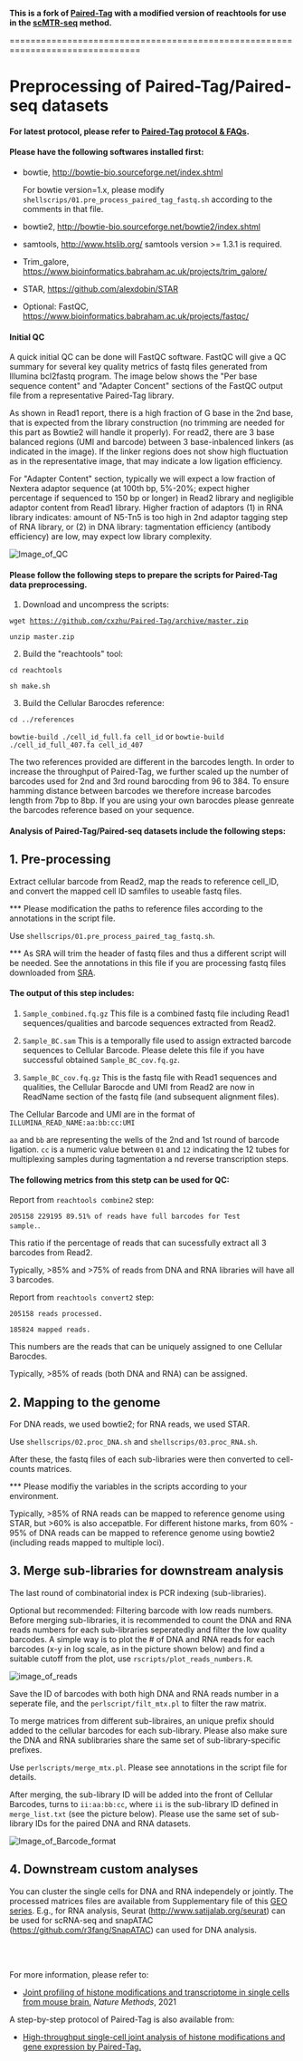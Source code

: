 **This is a fork of [Paired-Tag](https://github.com/cxzhu/Paired-Tag) with a modified version of reachtools for use in the [scMTR-seq](https://github.com.mcas.ms/laurabiggins/nf_mtr_seq) method.**

===============================================================================

# Preprocessing of Paired-Tag/Paired-seq datasets

#### For latest protocol, please refer to [Paired-Tag protocol & FAQs](https://github.com/cxzhu/Paired-Tag/tree/master/protocol).

#### Please have the following softwares installed first:

- bowtie, http://bowtie-bio.sourceforge.net/index.shtml
   
   For bowtie version=1.x, please modify <code>shellscrips/01.pre_process_paired_tag_fastq.sh</code> according to the comments in that file.

- bowtie2, http://bowtie-bio.sourceforge.net/bowtie2/index.shtml
- samtools, http://www.htslib.org/
   samtools version >= 1.3.1 is required.

- Trim_galore, https://www.bioinformatics.babraham.ac.uk/projects/trim_galore/

- STAR, https://github.com/alexdobin/STAR

- Optional: FastQC, https://www.bioinformatics.babraham.ac.uk/projects/fastqc/


#### Initial QC
A quick initial QC can be done will FastQC software. FastQC will give a QC summary for several key quality metrics of fastq files generated from Illumina bcl2fastq program. The image below shows the "Per base sequence content" and "Adapter Concent" sections of the FastQC output file from a representative Paired-Tag library. 

As shown in Read1 report, there is a high fraction of G base in the 2nd base, that is expected from the library construction (no trimming are needed for this part as Bowtie2 will handle it properly). For read2, there are 3 base balanced regions (UMI and barcode) between 3 base-inbalenced linkers (as indicated in the image). If the linker regions does not show high fluctuation as in the representative image, that may indicate a low ligation efficiency.

For "Adapter Content" section, typically we will expect a low fraction of Nextera adaptor sequence (at 100th bp, 5%-20%; expect higher percentage if sequenced to 150 bp or longer) in Read2 library and negligible adaptor content from Read1 library. Higher fraction of adaptors (1) in RNA library indicates: amount of N5-Tn5 is too high in 2nd adaptor tagging step of RNA library, or (2) in DNA library: tagmentation efficiency (antibody efficiency) are low, may expect low library complexity.

![Image_of_QC](https://github.com/cxzhu/Paired-Tag/blob/master/img/QC.png)

#### Please follow the following steps to prepare the scripts for Paired-Tag data preprocessing.

1. Download and uncompress the scripts: 

<code>wget https://github.com/cxzhu/Paired-Tag/archive/master.zip</code>

<code>unzip master.zip</code>

2. Build the "reachtools" tool:

<code>cd reachtools</code>

<code>sh make.sh</code>

3. Build the Cellular Barocdes reference:

<code>cd ../references</code>

<code>bowtie-build ./cell_id_full.fa cell_id</code>
or
<code>bowtie-build ./cell_id_full_407.fa cell_id_407</code>

The two references provided are different in the barcodes length. In order to increase the throughput of Paired-Tag, we further scaled up the number of barcodes used for 2nd and 3rd round barocding from 96 to 384. To ensure hamming distance between barcodes we therefore increase barcodes length from 7bp to 8bp. If you are using your own barocdes please genreate the barcodes reference based on your sequence. 


#### Analysis of Paired-Tag/Paired-seq datasets include the following steps:


## 1. Pre-processing
Extract cellular barcode from Read2, map the reads to reference cell_ID, and convert the mapped cell ID samfiles to useable fastq files.

*** Please modification the paths to reference files according to the annotations in the script file.

Use <code>shellscrips/01.pre_process_paired_tag_fastq.sh</code>.

*** As SRA will trim the header of fastq files and thus a different script will be needed. See the annotations in this file if you are processing fastq files downloaded from [SRA](https://www.ncbi.nlm.nih.gov/sra?term=SRP266461).


#### The output of this step includes:

1. <code>Sample_combined.fq.gz</code>  This file is a combined fastq file including Read1 sequences/qualities and barcode sequences extracted from Read2.

2. <code>Sample_BC.sam</code> This is a temporally file used to assign extracted barcode sequences to Cellular Barcode. Please delete this file if you have successful obtained <code>Sample_BC_cov.fq.gz</code>.

3. <code>Sample_BC_cov.fq.gz</code> This is the fastq file with Read1 sequences and qualities, the Cellular Barocde and UMI from Read2 are now in ReadName section of the fastq file (and subsequent alignment files).

The Cellular Barcode and UMI are in the format of <code>ILLUMINA_READ_NAME:aa:bb:cc:UMI</code>

<code>aa</code> and <code>bb</code> are representing the wells of the 2nd and 1st round of barcode ligation. <code>cc</code> is a numeric value between <code>01</code> and <code>12</code> indicating the 12 tubes for multiplexing samples during tagmentation a nd reverse transcription steps.

#### The following metrics from this stetp can be used for QC:

Report from <code>reachtools combine2</code> step:

<code>205158	229195	89.51% of reads have full barcodes for Test sample.</code>. 

This ratio if the percentage of reads that can sucessfully extract all 3 barcodes from Read2.

Typically, >85% and >75% of reads from DNA and RNA libraries will have all 3 barcodes.

Report from <code>reachtools convert2</code> step:

<code>205158 reads processed.</code>

<code>185824 mapped reads.</code>

This numbers are the reads that can be uniquely assigned to one Cellular Barocdes.

Typically, >85% of reads (both DNA and RNA) can be assigned.


## 2. Mapping to the genome
For DNA reads, we used bowtie2; for RNA reads, we used STAR.

Use <code>shellscrips/02.proc_DNA.sh</code> and <code>shellscrips/03.proc_RNA.sh</code>.

After these, the fastq files of each sub-libraries were then converted to cell-counts matrices.

*** Please modifiy the variables in the scripts according to your environment.

Typically, >85% of RNA reads can be mapped to reference genome using STAR, but >60% is also accepatble. For different histone marks, from 60% - 95% of DNA reads can be mapped to reference genome using bowtie2 (including reads mapped to multiple loci).


## 3. Merge sub-libraries for downstream analysis
The last round of combinatorial index is PCR indexing (sub-libraries). 

Optional but recommended: Filtering barcode with low reads numbers.
Before merging sub-libraries, it is recommended to count the DNA and RNA reads numbers for each sub-libraries seperatedly and filter the low quality barcodes. A simple way is to plot the # of DNA and RNA reads for each barcodes (x-y in log scale, as in the picture shown below) and find a suitable cutoff from the plot, use <code>rscripts/plot_reads_numbers.R</code>.

![image_of_reads](https://github.com/cxzhu/Paired-Tag/blob/master/img/reads_plot.png)

Save the ID of barcodes with both high DNA and RNA reads number in a seperate file, and the <code>perlscript/filt_mtx.pl</code> to filter the raw matrix.

To merge matrices from different sub-libraires, an unique prefix should added to the cellular barcodes for each sub-library. Please also make sure the DNA and RNA sublibraries share the same set of sub-library-specific prefixes.

Use <code>perlscripts/merge_mtx.pl</code>. Please see annotations in the script file for details.

After merging, the sub-library ID will be added into the front of Cellular Barcodes, turns to <code>ii:aa:bb:cc</code>, where <code>ii</code> is the sub-library ID defined in <code>merge_list.txt</code> (see the picture below). Please use the same set of sub-library IDs for the paired DNA and RNA datasets.

![Image_of_Barcode_format](https://github.com/cxzhu/Paired-Tag/blob/master/img/barcodes_format-01.png)

## 4. Downstream custom analyses
You can cluster the single cells for DNA and RNA independely or jointly. The processed matrices files are available from Supplementary file of this [GEO series](https://www.ncbi.nlm.nih.gov/geo/query/acc.cgi?acc=GSE152020). E.g., for RNA analysis, Seurat (http://www.satijalab.org/seurat) can be used for scRNA-seq and  snapATAC (https://github.com/r3fang/SnapATAC) can used for DNA analysis.


<br>
<br>
  
For more information, please refer to:

- [Joint profiling of histone modifications and transcriptome in single cells from mouse brain.](https://www.nature.com/articles/s41592-021-01060-3) <em>Nature Methods</em>, 2021

A step-by-step protocol of Paired-Tag is also available from:

- [High-throughput single-cell joint analysis of histone modifications and gene expression by Paired-Tag.](https://protocolexchange.researchsquare.com/article/pex-1301/v1)



